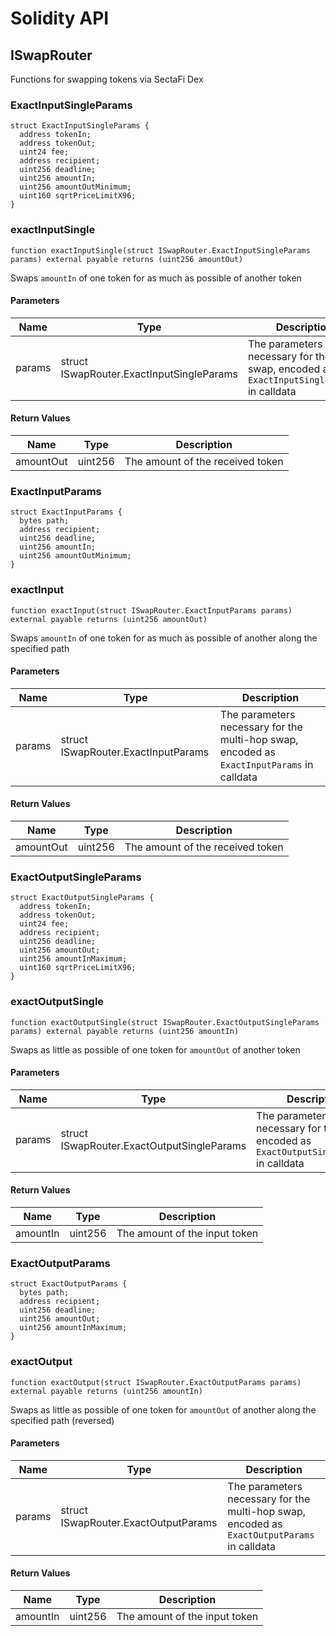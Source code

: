 # Solidity API

## ISwapRouter

Functions for swapping tokens via SectaFi Dex

### ExactInputSingleParams

```solidity
struct ExactInputSingleParams {
  address tokenIn;
  address tokenOut;
  uint24 fee;
  address recipient;
  uint256 deadline;
  uint256 amountIn;
  uint256 amountOutMinimum;
  uint160 sqrtPriceLimitX96;
}
```

### exactInputSingle

```solidity
function exactInputSingle(struct ISwapRouter.ExactInputSingleParams params) external payable returns (uint256 amountOut)
```

Swaps `amountIn` of one token for as much as possible of another token

#### Parameters

| Name | Type | Description |
| ---- | ---- | ----------- |
| params | struct ISwapRouter.ExactInputSingleParams | The parameters necessary for the swap, encoded as `ExactInputSingleParams` in calldata |

#### Return Values

| Name | Type | Description |
| ---- | ---- | ----------- |
| amountOut | uint256 | The amount of the received token |

### ExactInputParams

```solidity
struct ExactInputParams {
  bytes path;
  address recipient;
  uint256 deadline;
  uint256 amountIn;
  uint256 amountOutMinimum;
}
```

### exactInput

```solidity
function exactInput(struct ISwapRouter.ExactInputParams params) external payable returns (uint256 amountOut)
```

Swaps `amountIn` of one token for as much as possible of another along the specified path

#### Parameters

| Name | Type | Description |
| ---- | ---- | ----------- |
| params | struct ISwapRouter.ExactInputParams | The parameters necessary for the multi-hop swap, encoded as `ExactInputParams` in calldata |

#### Return Values

| Name | Type | Description |
| ---- | ---- | ----------- |
| amountOut | uint256 | The amount of the received token |

### ExactOutputSingleParams

```solidity
struct ExactOutputSingleParams {
  address tokenIn;
  address tokenOut;
  uint24 fee;
  address recipient;
  uint256 deadline;
  uint256 amountOut;
  uint256 amountInMaximum;
  uint160 sqrtPriceLimitX96;
}
```

### exactOutputSingle

```solidity
function exactOutputSingle(struct ISwapRouter.ExactOutputSingleParams params) external payable returns (uint256 amountIn)
```

Swaps as little as possible of one token for `amountOut` of another token

#### Parameters

| Name | Type | Description |
| ---- | ---- | ----------- |
| params | struct ISwapRouter.ExactOutputSingleParams | The parameters necessary for the swap, encoded as `ExactOutputSingleParams` in calldata |

#### Return Values

| Name | Type | Description |
| ---- | ---- | ----------- |
| amountIn | uint256 | The amount of the input token |

### ExactOutputParams

```solidity
struct ExactOutputParams {
  bytes path;
  address recipient;
  uint256 deadline;
  uint256 amountOut;
  uint256 amountInMaximum;
}
```

### exactOutput

```solidity
function exactOutput(struct ISwapRouter.ExactOutputParams params) external payable returns (uint256 amountIn)
```

Swaps as little as possible of one token for `amountOut` of another along the specified path (reversed)

#### Parameters

| Name | Type | Description |
| ---- | ---- | ----------- |
| params | struct ISwapRouter.ExactOutputParams | The parameters necessary for the multi-hop swap, encoded as `ExactOutputParams` in calldata |

#### Return Values

| Name | Type | Description |
| ---- | ---- | ----------- |
| amountIn | uint256 | The amount of the input token |

